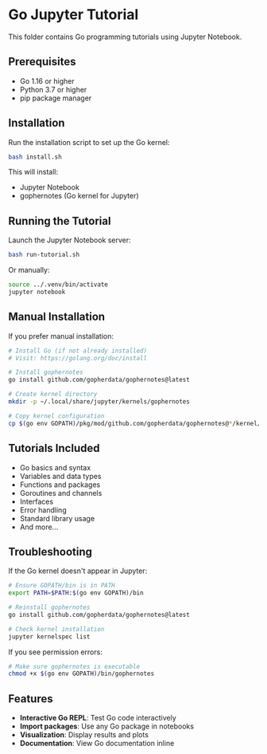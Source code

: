 # Go Jupyter Tutorial

This folder contains Go programming tutorials using Jupyter Notebook.

## Prerequisites

- Go 1.16 or higher
- Python 3.7 or higher
- pip package manager

## Installation

Run the installation script to set up the Go kernel:

```bash
bash install.sh
```

This will install:

- Jupyter Notebook
- gophernotes (Go kernel for Jupyter)

## Running the Tutorial

Launch the Jupyter Notebook server:

```bash
bash run-tutorial.sh
```

Or manually:

```bash
source ../.venv/bin/activate
jupyter notebook
```

## Manual Installation

If you prefer manual installation:

```bash
# Install Go (if not already installed)
# Visit: https://golang.org/doc/install

# Install gophernotes
go install github.com/gopherdata/gophernotes@latest

# Create kernel directory
mkdir -p ~/.local/share/jupyter/kernels/gophernotes

# Copy kernel configuration
cp $(go env GOPATH)/pkg/mod/github.com/gopherdata/gophernotes@*/kernel/* ~/.local/share/jupyter/kernels/gophernotes/
```

## Tutorials Included

- Go basics and syntax
- Variables and data types
- Functions and packages
- Goroutines and channels
- Interfaces
- Error handling
- Standard library usage
- And more...

## Troubleshooting

If the Go kernel doesn't appear in Jupyter:

```bash
# Ensure GOPATH/bin is in PATH
export PATH=$PATH:$(go env GOPATH)/bin

# Reinstall gophernotes
go install github.com/gopherdata/gophernotes@latest

# Check kernel installation
jupyter kernelspec list
```

If you see permission errors:

```bash
# Make sure gophernotes is executable
chmod +x $(go env GOPATH)/bin/gophernotes
```

## Features

- **Interactive Go REPL**: Test Go code interactively
- **Import packages**: Use any Go package in notebooks
- **Visualization**: Display results and plots
- **Documentation**: View Go documentation inline
